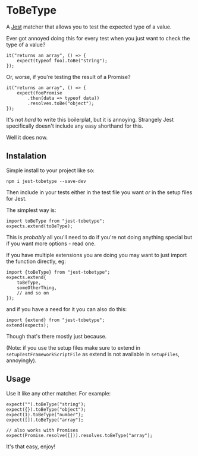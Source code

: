 # ToBeType
A [Jest](https://facebook.github.io/jest/) matcher that allows you to test the expected type of a value.

Ever got annoyed doing this for every test when you just want to check the type of a value?

```
it("returns an array", () => {
	expect(typeof foo).toBe("string");
});
```

Or, worse, if you're testing the result of a Promise?

```
it("returns an array", () => {
	expect(fooPromise
		.then(data => typeof data))
		.resolves.toBe("object");
});
```
It's not *hard* to write this boilerplat, but it is annoying. Strangely Jest specifically doesn't include any easy shorthand for this. 

Well it does now.

## Instalation

Simple install to your project like so:

```
npm i jest-tobetype --save-dev
```

Then include in your tests either in the test file you want *or* in the setup files for Jest.

The simplest way is:

```
import toBeType from "jest-tobetype";
expects.extend(toBeType);
```
This is *probably* all you'll need to do if you're not doing anything special but if you want more options - read one.

If you have multiple extensions you are doing you may want to just import the function directly, eg:

```
import {toBeType} from "jest-tobetype";
expects.extend{
	toBeType,
	someOtherThing,
	// and so on
});
```

and if you have a need for it you can also do this:

```
import {extend} from "jest-tobetype";
extend(expects);
```
Though that's there mostly just because.

(Note: if you use the setup files make sure to extend in `setupTestFrameworkScriptFile` as extend is not available in `setupFiles`, annoyingly).

## Usage
Use it like any other matcher. For example:

```
expect("").toBeType("string");
expect({}).toBeType("object");
expect(1).toBeType("number");
expect([]).toBeType("array");

// also works with Promises
expect(Promise.resolve([])).resolves.toBeType("array");
```
It's that easy, enjoy!

